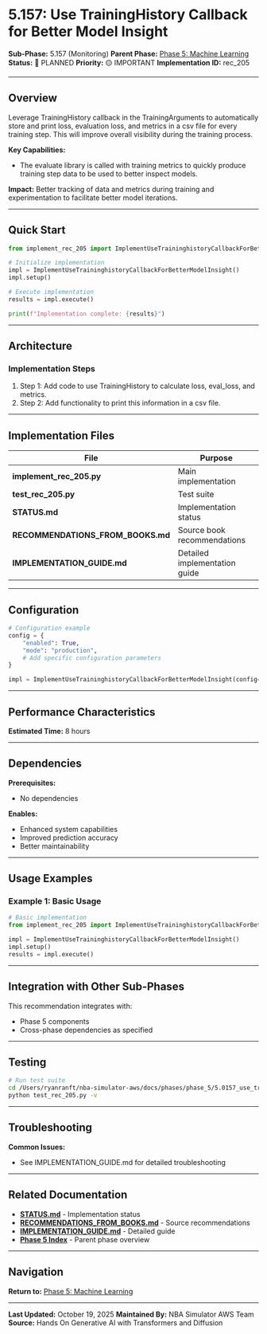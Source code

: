 # 5.157: Use TrainingHistory Callback for Better Model Insight

**Sub-Phase:** 5.157 (Monitoring)
**Parent Phase:** [Phase 5: Machine Learning](../PHASE_5_INDEX.md)
**Status:** 🔵 PLANNED
**Priority:** 🟡 IMPORTANT
**Implementation ID:** rec_205

---

## Overview

Leverage TrainingHistory callback in the TrainingArguments to automatically store and print loss, evaluation loss, and metrics in a csv file for every training step. This will improve overall visibility during the training process.

**Key Capabilities:**
- The evaluate library is called with training metrics to quickly produce training step data to be used to better inspect models.

**Impact:**
Better tracking of data and metrics during training and experimentation to facilitate better model iterations.

---

## Quick Start

```python
from implement_rec_205 import ImplementUseTraininghistoryCallbackForBetterModelInsight

# Initialize implementation
impl = ImplementUseTraininghistoryCallbackForBetterModelInsight()
impl.setup()

# Execute implementation
results = impl.execute()

print(f"Implementation complete: {results}")
```

---

## Architecture

### Implementation Steps

1. Step 1: Add code to use TrainingHistory to calculate loss, eval_loss, and metrics.
2. Step 2: Add functionality to print this information in a csv file.

---

## Implementation Files

| File | Purpose |
|------|---------|
| **implement_rec_205.py** | Main implementation |
| **test_rec_205.py** | Test suite |
| **STATUS.md** | Implementation status |
| **RECOMMENDATIONS_FROM_BOOKS.md** | Source book recommendations |
| **IMPLEMENTATION_GUIDE.md** | Detailed implementation guide |

---

## Configuration

```python
# Configuration example
config = {
    "enabled": True,
    "mode": "production",
    # Add specific configuration parameters
}

impl = ImplementUseTraininghistoryCallbackForBetterModelInsight(config=config)
```

---

## Performance Characteristics

**Estimated Time:** 8 hours

---

## Dependencies

**Prerequisites:**
- No dependencies

**Enables:**
- Enhanced system capabilities
- Improved prediction accuracy
- Better maintainability

---

## Usage Examples

### Example 1: Basic Usage

```python
# Basic implementation
from implement_rec_205 import ImplementUseTraininghistoryCallbackForBetterModelInsight

impl = ImplementUseTraininghistoryCallbackForBetterModelInsight()
impl.setup()
results = impl.execute()
```

---

## Integration with Other Sub-Phases

This recommendation integrates with:
- Phase 5 components
- Cross-phase dependencies as specified

---

## Testing

```bash
# Run test suite
cd /Users/ryanranft/nba-simulator-aws/docs/phases/phase_5/5.0157_use_traininghistory_callback_for_better_model_insight
python test_rec_205.py -v
```

---

## Troubleshooting

**Common Issues:**
- See IMPLEMENTATION_GUIDE.md for detailed troubleshooting

---

## Related Documentation

- **[STATUS.md](STATUS.md)** - Implementation status
- **[RECOMMENDATIONS_FROM_BOOKS.md](RECOMMENDATIONS_FROM_BOOKS.md)** - Source recommendations
- **[IMPLEMENTATION_GUIDE.md](IMPLEMENTATION_GUIDE.md)** - Detailed guide
- **[Phase 5 Index](../PHASE_5_INDEX.md)** - Parent phase overview

---

## Navigation

**Return to:** [Phase 5: Machine Learning](../PHASE_5_INDEX.md)

---

**Last Updated:** October 19, 2025
**Maintained By:** NBA Simulator AWS Team
**Source:** Hands On Generative AI with Transformers and Diffusion

